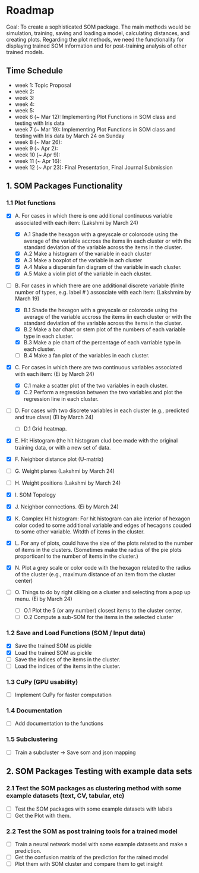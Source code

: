 # Roadmap
Goal: To create a sophisticated SOM package. 
The main methods would be simulation, training, saving and loading a model, calculating distances, and creating plots. 
Regarding the plot methods, we need the functionality for displaying trained SOM information and for post-training analysis of other trained models.

## Time Schedule
- week 1: Topic Proposal
- week 2: 
- week 3:
- week 4:
- week 5:
- week 6 (~ Mar 12): Implementing Plot Functions in SOM class and  testing with Iris data
- week 7 (~ Mar 19): Implementing Plot Functions in SOM class and testing with Iris data by March 24 on Sunday
- week 8 (~ Mar 26):
- week 9 (~ Apr 2): 
- week 10 (~ Apr 9): 
- week 11 (~ Apr 16): 
- week 12 (~ Apr 23): Final Presentation, Final Journal Submission

## 1. SOM Packages Functionality

### 1.1 Plot functions
- [X] A. For cases in which there is one additional continuous variable associated with each item: (Lakshmi by March 24)
    - [X] A.1 Shade the hexagon with a greyscale or colorcode using the average of the variable accross the items iin each cluster or with the standard deviation of the variable across the items in the cluster.
    - [X] A.2 Make a histogram of the variable in each cluster
    - [X] A.3 Make a boxplot of the variable in ach cluster
    - [X] A.4 Make a dispersin fan diagram of the variable in each cluster.
    - [X] A.5 Make a violin plot of the variable in each cluster.
          
- [ ] B. For cases in which there are one additional discrete variable (finite number of types, e.g. label # ) assosciate with each item: (Lakshmim by March 19)
    - [X] B.1 Shade the hexagon with a greyscale or colorcode using the average of the variable accross the items iin each cluster or with the standard deviation of the variable across the items in the cluster.
    - [X] B.2 Make a bar chart or stem plot of the numbers of each variable type in each cluster.
    - [X] B.3 Make a pie chart of the percentage of each varriable type in each cluster.
    - [ ] B.4 Make a fan plot of the variables in each cluster.

- [X] C. For cases in which there are two continuous variables associated with each item: (Ei by March 24)
    - [X] C.1 make a scatter plot of the two variables in each cluster.
    - [X] C.2 Perform a regression between the two variables and plot the regression line in each cluster.
    
- [ ] D. For cases with two discrete variables in each cluster (e.g., predicted and true class) (Ei by March 24)
    - [ ] D.1 Grid heatmap.
          
- [X] E. Hit Histogram (the hit histogram clud bee made with the original training data, or with a new set of data.

- [X] F. Neighbor distance plot (U-matrix)

- [ ] G. Weight planes (Lakshmi by March 24)

- [ ] H. Weight positions (Lakshmi by March 24)

- [X] I. SOM Topology

- [X] J. Neighbor connections. (Ei by March 24)

- [X] K. Complex Hit histogram: For hit histogram can ake interior of hexagon color coded to some additional variable and edges of hecagons couded to some other variable. Witdth of items in the cluster.
      
- [X] L. For any of plots, could have the size of the plots related to the number of items in the clusters. (Sometimes make the radius of the pie plots proportioanl to the number of items in the cluster.)

- [X] N. Plot a grey scale or color code with the hexagon related to the radius of the cluster (e.g., maximum distance of an item from the cluster center) 

- [ ] O. Things to do by right cliking on a cluster and selecting from a pop up menu. (Ei by March 24)
    - [ ] O.1 Plot the 5 (or any number) closest items to the cluster center.
    - [ ] O.2 Compute a sub-SOM for the items in the selected cluster

### 1.2 Save and Load Functions (SOM / Input data)
- [X] Save the trained SOM as pickle
- [X] Load the trained SOM as pickle
- [ ] Save the indices of the items in the cluster.
- [ ] Load the indices of the items in the cluster.

### 1.3 CuPy (GPU usability)
- [ ] Implement CuPy for faster computation

### 1.4 Documentation
- [ ] Add documentation to the functions

### 1.5 Subclustering
- [ ] Train a subcluster -> Save som and json mapping

## 2. SOM Packages Testing with example data sets

### 2.1 Test the SOM packages as clustering method with some example datasets (text, CV, tabular, etc)
- [ ] Test the SOM packages with some example datasets with labels
- [ ] Get the Plot with them.

### 2.2 Test the SOM as post training tools for a trained model
- [ ] Train a neural network model with some example datasets and make a prediction.
- [ ] Get the confusion matrix of the prediction for the rained model
- [ ] Plot them with SOM cluster and compare them to get insight
